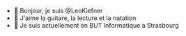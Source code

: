 - 👋 Bonjour, je suis @LeoKiefner
- 👀 J'aime la guitare, la lecture et la natation
- 🌱 Je suis actuellement en BUT Informatique a Strasbourg
